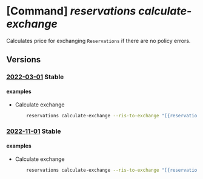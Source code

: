 # [Command] _reservations calculate-exchange_

Calculates price for exchanging `Reservations` if there are no policy errors.


## Versions

### [2022-03-01](/Resources/mgmt-plane/L3Byb3ZpZGVycy9taWNyb3NvZnQuY2FwYWNpdHkvY2FsY3VsYXRlZXhjaGFuZ2U=/2022-03-01.xml) **Stable**

<!-- mgmt-plane /providers/microsoft.capacity/calculateexchange 2022-03-01 -->

#### examples

- Calculate exchange
    ```bash
        reservations calculate-exchange --ris-to-exchange "[{reservation-id:/providers/microsoft.capacity/reservationOrders/40000000-aaaa-bbbb-cccc-200000000012/reservations/51000000-aaaa-bbbb-cccc-200000000012,quantity:1},{reservation-id:/providers/microsoft.capacity/reservationOrders/90000000-aaaa-bbbb-cccc-200000000012/reservations/36000000-aaaa-bbbb-cccc-200000000012,quantity:1}]" --ris-to-purchase "[{reserved-resource-type:VirtualMachines,applied-scope-type:Shared,billing-scope:12350000-aaaa-bbbb-cccc-200000000012,display-name:exchangeTest1,quantity:1,sku:Standard_B1s,term:P1Y,billing-plan:Monthly,location:eastus},{reserved-resource-type:VirtualMachines,applied-scope-type:Shared,billing-scope:12350000-aaaa-bbbb-cccc-200000000012,display-name:exchangeTest2,quantity:1,sku:Standard_B1s,term:P1Y,billing-plan:Monthly,location:eastus}]"
    ```

### [2022-11-01](/Resources/mgmt-plane/L3Byb3ZpZGVycy9taWNyb3NvZnQuY2FwYWNpdHkvY2FsY3VsYXRlZXhjaGFuZ2U=/2022-11-01.xml) **Stable**

<!-- mgmt-plane /providers/microsoft.capacity/calculateexchange 2022-11-01 -->

#### examples

- Calculate exchange
    ```bash
        reservations calculate-exchange --ris-to-exchange "[{reservation-id:/providers/microsoft.capacity/reservationOrders/40000000-aaaa-bbbb-cccc-200000000012/reservations/51000000-aaaa-bbbb-cccc-200000000012,quantity:1},{reservation-id:/providers/microsoft.capacity/reservationOrders/90000000-aaaa-bbbb-cccc-200000000012/reservations/36000000-aaaa-bbbb-cccc-200000000012,quantity:1}]" --ris-to-purchase "[{reserved-resource-type:VirtualMachines,applied-scope-type:Shared,billing-scope:12350000-aaaa-bbbb-cccc-200000000012,display-name:exchangeTest1,quantity:1,sku:Standard_B1s,term:P1Y,billing-plan:Monthly,location:eastus},{reserved-resource-type:VirtualMachines,applied-scope-type:Shared,billing-scope:12350000-aaaa-bbbb-cccc-200000000012,display-name:exchangeTest2,quantity:1,sku:Standard_B1s,term:P1Y,billing-plan:Monthly,location:eastus}]"
    ```
